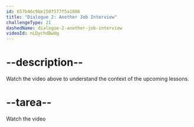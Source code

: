 ```yaml
---
id: 657b46c9be150f577f5a1086
title: "Dialogue 2: Another Job Interview"
challengeType: 21
dashedName: dialogue-2-another-job-interview
videoId: nLDychdBwUg
---
```


# --description--

Watch the video above to understand the context of the upcoming lessons.

# --tarea--

Watch the video
